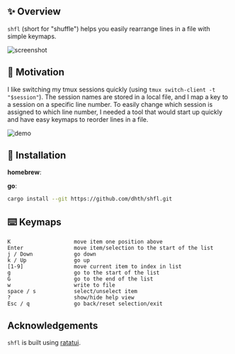 ✨ Overview
---

`shfl` (short for "shuffle") helps you easily rearrange lines in a file with
simple keymaps.

![screenshot](https://github.com/user-attachments/assets/aca8f113-3b63-4854-924f-09817897bb60)

🤔 Motivation
---

I like switching my tmux sessions quickly (using `tmux switch-client -t
"$session"`). The session names are stored in a local file, and I map a key to a
session on a specific line number. To easily change which session is assigned to
which line number, I needed a tool that would start up quickly and have easy
keymaps to reorder lines in a file.

![demo](https://github.com/user-attachments/assets/043be534-a50d-46f0-b977-5c373fca2644)

💾 Installation
---

**homebrew**:

**go**:

```sh
cargo install --git https://github.com/dhth/shfl.git
```

⌨️ Keymaps
---

```
K                    move item one position above
Enter                move item/selection to the start of the list
j / Down             go down
k / Up               go up
[1-9]                move current item to index in list
g                    go to the start of the list
G                    go to the end of the list
w                    write to file
space / s            select/unselect item
?                    show/hide help view
Esc / q              go back/reset selection/exit
```

Acknowledgements
---

`shfl` is built using [ratatui][1].

[1]: https://github.com/ratatui/ratatui
